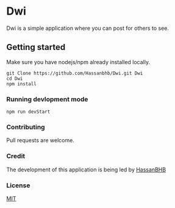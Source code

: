 # Dwi

Dwi is a simple application where you can post for others to see.

## Getting started

Make sure you have nodejs/npm already installed locally.

```terminal
git Clone https://github.com/Hassanbhb/Dwi.git Dwi
cd Dwi
npm install
```

### Running devlopment mode

```javasjcript
npm run devStart
```

### Contributing

Pull requests are welcome.

### Credit

The development of this application is being led by [HassanBHB](https://github.com/Hassanbhb)

### License

[MIT](https://choosealicense.com/licenses/mit/)
